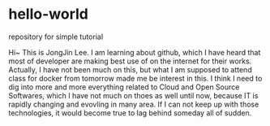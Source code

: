 # hello-world
repository for simple tutorial

Hi~ This is JongJin Lee.
I am learning about github, which I have heard that most of developer are making best use of on the internet for their works.
Actually, I have not been much on this, but what I am supposed to attend class for docker from tomorrow made me be interest in this.
I think I need to dig into more and more everything related to Cloud and Open Source Softwares, which I have not much on thoes as well until now, because IT is rapidly changing and evovling in many area. 
If I can not keep up with those technologies, it would become true to lag behind someday all of sudden.
